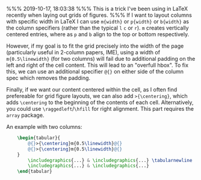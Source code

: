 %%%
2019-10-17, 18:03:38 
%%%
This is a trick I've been using in LaTeX recently when laying out grids of figures.
%%%
If I want to layout columns with specific width in LaTeX I can use `m{width}` or `p{width}` or `b{width}` as the column specifiers (rather than the typical `l` `c` or `r`). `m` creates vertically centered entries, where as `p` and `b` align to the top or bottom respectively.

However, if my goal is to fit the grid precisely into the width of the page (particularly useful in 2-column papers, IME), using a width of `m{0.5\linewidth}` (for two columns) will fail due to additional padding on the left and right of the cell content. This will lead to an "overfull hbox". To fix this, we can use an additional specifier `@{}` on either side of the column spec which removes the padding.

Finally, if we want our content centered within the cell, as I often find prefereable for grid figure layouts, we can also add `>{\centering}`, which adds `\centering` to the beginning of the contents of each cell. Alternatively, you could use `\raggedleft`/`\hfill` for right alignment. This part requires the `array` package.

An example with two columns:

```latex
    \begin{tabular}{
        @{}>{\centering}m{0.5\linewidth}@{}
        @{}>{\centering}m{0.5\linewidth}@{}
    }
        \includegraphics{...} & \includegraphics{...} \tabularnewline
        \includegraphics{...} & \includegraphics{...}
    \end{tabular}
```

